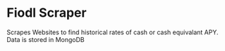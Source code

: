 # Fiodl Scraper

Scrapes Websites to find historical rates of cash or cash equivalant APY. Data is stored in MongoDB
